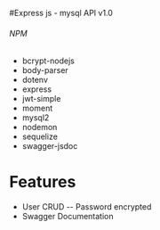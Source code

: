 #Express js -  mysql API v1.0

###### NPM
- bcrypt-nodejs
- body-parser
- dotenv
- express
- jwt-simple
- moment
- mysql2
- nodemon
- sequelize
- swagger-jsdoc

#   Features
-  User CRUD
-- Password encrypted
- Swagger Documentation


